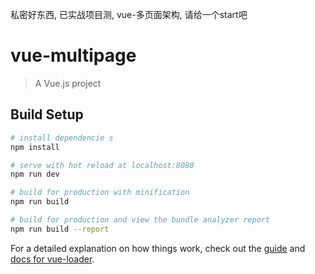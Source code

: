 私密好东西,
已实战项目测,
vue-多页面架构,
请给一个start吧
# vue-multipage

> A Vue.js project

## Build Setup

``` bash
# install dependencie s
npm install

# serve with hot reload at localhost:8080
npm run dev

# build for production with minification
npm run build

# build for production and view the bundle analyzer report
npm run build --report
```

For a detailed explanation on how things work, check out the [guide](http://vuejs-templates.github.io/webpack/) and [docs for vue-loader](http://vuejs.github.io/vue-loader).
